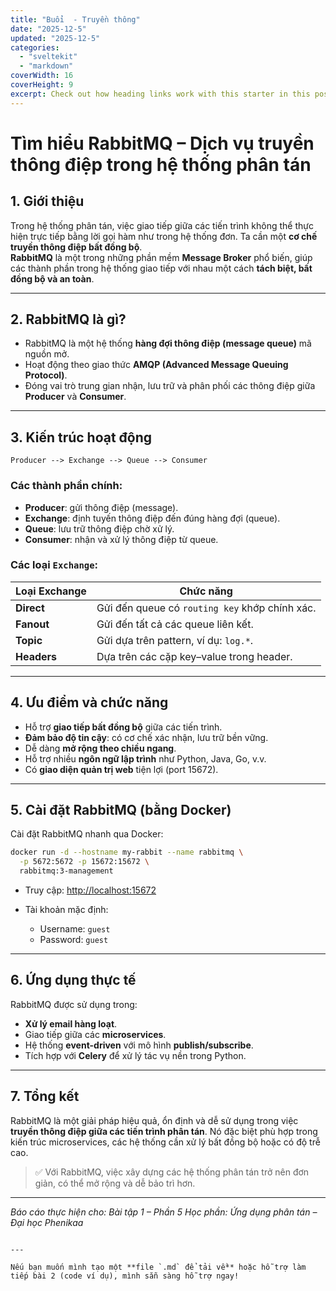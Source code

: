 ```yaml
---
title: "Buổi  - Truyền thông"
date: "2025-12-5"
updated: "2025-12-5"
categories:
  - "sveltekit"
  - "markdown"
coverWidth: 16
coverHeight: 9
excerpt: Check out how heading links work with this starter in this post.
---
```


#  Tìm hiểu RabbitMQ – Dịch vụ truyền thông điệp trong hệ thống phân tán

## 1. Giới thiệu

Trong hệ thống phân tán, việc giao tiếp giữa các tiến trình không thể thực hiện trực tiếp bằng lời gọi hàm như trong hệ thống đơn. Ta cần một **cơ chế truyền thông điệp bất đồng bộ**.  
**RabbitMQ** là một trong những phần mềm **Message Broker** phổ biến, giúp các thành phần trong hệ thống giao tiếp với nhau một cách **tách biệt, bất đồng bộ và an toàn**.

---

## 2. RabbitMQ là gì?

- RabbitMQ là một hệ thống **hàng đợi thông điệp (message queue)** mã nguồn mở.
- Hoạt động theo giao thức **AMQP (Advanced Message Queuing Protocol)**.
- Đóng vai trò trung gian nhận, lưu trữ và phân phối các thông điệp giữa **Producer** và **Consumer**.

---

## 3. Kiến trúc hoạt động

```text
Producer --> Exchange --> Queue --> Consumer
````

### Các thành phần chính:

* **Producer**: gửi thông điệp (message).
* **Exchange**: định tuyến thông điệp đến đúng hàng đợi (queue).
* **Queue**: lưu trữ thông điệp chờ xử lý.
* **Consumer**: nhận và xử lý thông điệp từ queue.

### Các loại `Exchange`:

| Loại Exchange | Chức năng                                      |
| ------------- | ---------------------------------------------- |
| **Direct**    | Gửi đến queue có `routing key` khớp chính xác. |
| **Fanout**    | Gửi đến tất cả các queue liên kết.             |
| **Topic**     | Gửi dựa trên pattern, ví dụ: `log.*`.          |
| **Headers**   | Dựa trên các cặp key–value trong header.       |

---

## 4. Ưu điểm và chức năng

* Hỗ trợ **giao tiếp bất đồng bộ** giữa các tiến trình.
* **Đảm bảo độ tin cậy**: có cơ chế xác nhận, lưu trữ bền vững.
* Dễ dàng **mở rộng theo chiều ngang**.
* Hỗ trợ nhiều **ngôn ngữ lập trình** như Python, Java, Go, v.v.
* Có **giao diện quản trị web** tiện lợi (port 15672).

---

## 5. Cài đặt RabbitMQ (bằng Docker)

Cài đặt RabbitMQ nhanh qua Docker:

```bash
docker run -d --hostname my-rabbit --name rabbitmq \
  -p 5672:5672 -p 15672:15672 \
  rabbitmq:3-management
```

* Truy cập: [http://localhost:15672](http://localhost:15672)
* Tài khoản mặc định:

  * Username: `guest`
  * Password: `guest`

---

## 6. Ứng dụng thực tế

RabbitMQ được sử dụng trong:

* **Xử lý email hàng loạt**.
* Giao tiếp giữa các **microservices**.
* Hệ thống **event-driven** với mô hình **publish/subscribe**.
* Tích hợp với **Celery** để xử lý tác vụ nền trong Python.

---

## 7. Tổng kết

RabbitMQ là một giải pháp hiệu quả, ổn định và dễ sử dụng trong việc **truyền thông điệp giữa các tiến trình phân tán**. Nó đặc biệt phù hợp trong kiến trúc microservices, các hệ thống cần xử lý bất đồng bộ hoặc có độ trễ cao.

> ✅ Với RabbitMQ, việc xây dựng các hệ thống phân tán trở nên đơn giản, có thể mở rộng và dễ bảo trì hơn.

---

*Báo cáo thực hiện cho: Bài tập 1 – Phần 5
Học phần: Ứng dụng phân tán – Đại học Phenikaa*

```

---

Nếu bạn muốn mình tạo một **file `.md` để tải về** hoặc hỗ trợ làm tiếp bài 2 (code ví dụ), mình sẵn sàng hỗ trợ ngay!
```
